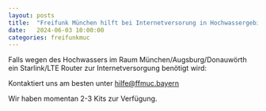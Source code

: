 ```yaml
---
layout: posts
title:  "Freifunk München hilft bei Internetversorung in Hochwassergebieten (München/Augsburg/Donauwörth)"
date:   2024-06-03 10:00:00
categories: freifunkmuc
---
```


Falls wegen des Hochwassers im Raum München/Augsburg/Donauwörth ein Starlink/LTE Router zur Internetversorgung benötigt wird:

Kontaktiert uns am besten unter [hilfe@ffmuc.bayern](mailto:hilfe@ffmuc.bayern)

Wir haben momentan 2-3 Kits zur Verfügung.  
